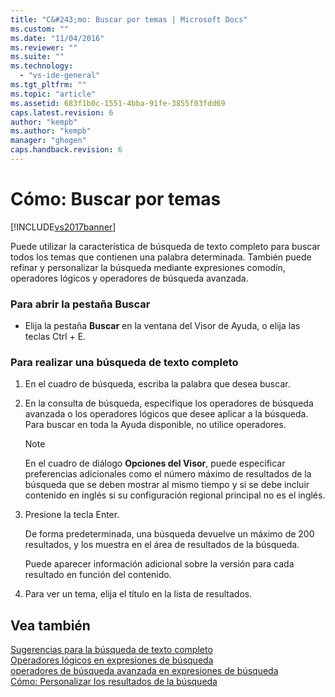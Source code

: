 ```yaml
---
title: "C&#243;mo: Buscar por temas | Microsoft Docs"
ms.custom: ""
ms.date: "11/04/2016"
ms.reviewer: ""
ms.suite: ""
ms.technology: 
  - "vs-ide-general"
ms.tgt_pltfrm: ""
ms.topic: "article"
ms.assetid: 683f1b0c-1551-4bba-91fe-3855f03fdd69
caps.latest.revision: 6
author: "kempb"
ms.author: "kempb"
manager: "ghogen"
caps.handback.revision: 6
---
```

# C&#243;mo: Buscar por temas
[!INCLUDE[vs2017banner](../code-quality/includes/vs2017banner.md)]

Puede utilizar la característica de búsqueda de texto completo para buscar todos los temas que contienen una palabra determinada.  También puede refinar y personalizar la búsqueda mediante expresiones comodín, operadores lógicos y operadores de búsqueda avanzada.  
  
### Para abrir la pestaña Buscar  
  
-   Elija la pestaña **Buscar** en la ventana del Visor de Ayuda, o elija las teclas Ctrl \+ E.  
  
### Para realizar una búsqueda de texto completo  
  
1.  En el cuadro de búsqueda, escriba la palabra que desea buscar.  
  
2.  En la consulta de búsqueda, especifique los operadores de búsqueda avanzada o los operadores lógicos que desee aplicar a la búsqueda.  Para buscar en toda la Ayuda disponible, no utilice operadores.  
  
    > [!NOTE]
    >  En el cuadro de diálogo **Opciones del Visor**, puede especificar preferencias adicionales como el número máximo de resultados de la búsqueda que se deben mostrar al mismo tiempo y si se debe incluir contenido en inglés si su configuración regional principal no es el inglés.  
  
3.  Presione la tecla Enter.  
  
     De forma predeterminada, una búsqueda devuelve un máximo de 200 resultados, y los muestra en el área de resultados de la búsqueda.  
  
     Puede aparecer información adicional sobre la versión para cada resultado en función del contenido.  
  
4.  Para ver un tema, elija el título en la lista de resultados.  
  
## Vea también  
 [Sugerencias para la búsqueda de texto completo](../ide/full-text-search-tips.md)   
 [Operadores lógicos en expresiones de búsqueda](../ide/logical-operators-in-search-expressions.md)   
 [operadores de búsqueda avanzada en expresiones de búsqueda](../ide/advanced-search-operators-in-search-expressions.md)   
 [Cómo: Personalizar los resultados de la búsqueda](../ide/how-to-customize-search-results.md)